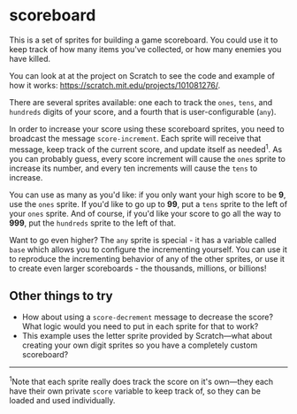 # scoreboard

This is a set of sprites for building a game scoreboard. You could use it to keep track of how many items you've collected, or how many enemies you have killed.

You can look at at the project on Scratch to see the code and example of how it works: https://scratch.mit.edu/projects/101081276/.

There are several sprites available: one each to track the `ones`, `tens`, and `hundreds` digits of your score, and a fourth that is user-configurable (`any`).

In order to increase your score using these scoreboard sprites, you need to broadcast the message `score-increment`. Each sprite will receive that message, keep track of the current score, and update itself as needed<sup>1</sup>. As you can probably guess, every score increment will cause the `ones` sprite to increase its number, and every ten increments will cause the `tens` to increase.

You can use as many as you'd like: if you only want your high score to be **9**, use the `ones` sprite. If you'd like to go up to **99**, put a `tens` sprite to the left of your `ones` sprite. And of course, if you'd like your score to go all the way to **999**, put the `hundreds` sprite to the left of that.

Want to go even higher? The `any` sprite is special - it has a variable called `base` which allows you to configure the incrementing yourself. You can use it to reproduce the incrementing behavior of any of the other sprites, or use it to create even larger scoreboards - the thousands, millions, or billions!

## Other things to try

* How about using a `score-decrement` message to decrease the score? What logic would you need to put in each sprite for that to work?
* This example uses the letter sprite provided by Scratch—what about creating your own digit sprites so you have a completely custom scoreboard?

___

<sup>1</sup>Note that each sprite really does track the score on it's own—they each have their own private `score` variable to keep track of, so they can be loaded and used individually.
